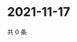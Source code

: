 # 2021-11-17

共 0 条

<!-- BEGIN WEIBO -->
<!-- 最后更新时间 Wed Nov 17 2021 18:19:45 GMT+0800 (China Standard Time) -->

<!-- END WEIBO -->
